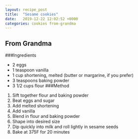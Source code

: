 ```yaml
---
layout: recipe_post
title:  "Sesame cookies"
date:   2019-12-22 12:02:52 +0000
categories: cookies from-grandma
---
```


## From Grandma
###Ingredients
* 2 eggs
* 1 teaspoon vanilla
* 1 cup shortening, melted (butter or margarine, if you prefer)
* 3 teaspoons baking powder
* 3 1/2 cups flour
###Method
1. Sift together flour and baking powder
2. Beat eggs and sugar
2. Add melted shortening
3. Add vanilla
4. Blend in flour and baking powder
5. Shape into desired size
6. Dip quickly into milk and roll lightly in sesame seeds
7. Bake at 375F for 20 minutes